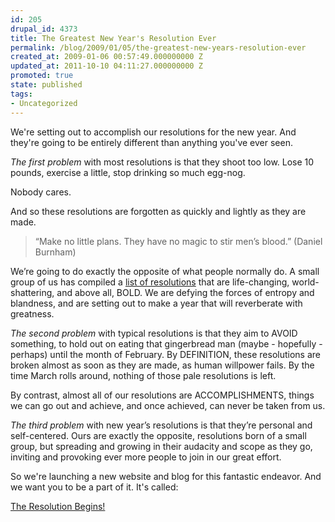 ```yaml
---
id: 205
drupal_id: 4373
title: The Greatest New Year's Resolution Ever
permalink: /blog/2009/01/05/the-greatest-new-years-resolution-ever
created_at: 2009-01-06 00:57:49.000000000 Z
updated_at: 2011-10-10 04:11:27.000000000 Z
promoted: true
state: published
tags:
- Uncategorized
---
```

We're setting out to accomplish our resolutions for the new year. And they're going to be entirely different than anything you've ever seen.

<em>The first problem</em> with most resolutions is that they shoot too low. Lose 10 pounds, exercise a little, stop drinking so much egg-nog.

Nobody cares.

And so these resolutions are forgotten as quickly and lightly as they are made.
<blockquote>“Make no little plans. They have no magic to stir men’s blood.” (Daniel Burnham)</blockquote>
We’re going to do exactly the opposite of what people normally do. A small group of us has compiled a <a href="http://theresolutionbegins.com/the-list-of-resolutions/">list of resolutions</a> that are life-changing, world-shattering, and above all, BOLD. We are defying the forces of entropy and blandness, and are setting out to make a year that will reverberate with greatness.

<em>The second problem</em> with typical resolutions is that they aim to AVOID something, to hold out on eating that gingerbread man (maybe - hopefully - perhaps) until the month of February. By DEFINITION, these resolutions are broken almost as soon as they are made, as human willpower fails. By the time March rolls around, nothing of those pale resolutions is left.

By contrast, almost all of our resolutions are ACCOMPLISHMENTS, things we can go out and achieve, and once achieved, can never be taken from us.

<em>The third problem</em> with new year’s resolutions is that they’re personal and self-centered. Ours are exactly the opposite, resolutions born of a small group, but spreading and growing in their audacity and scope as they go, inviting and provoking ever more people to join in our great effort.

So we're launching a new website and blog for this fantastic endeavor. And we want you to be a part of it. It's called:

<a href="http://theresolutionbegins.com/">The Resolution Begins!</a>
